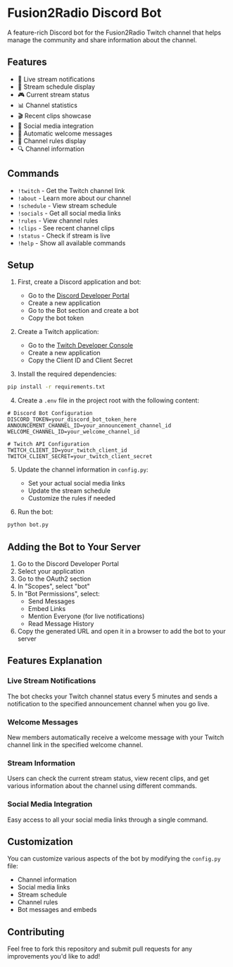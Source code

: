 # Fusion2Radio Discord Bot

A feature-rich Discord bot for the Fusion2Radio Twitch channel that helps manage the community and share information about the channel.

## Features

- 🔴 Live stream notifications
- 📅 Stream schedule display
- 🎮 Current stream status
- 📊 Channel statistics
- 🎬 Recent clips showcase
- 📱 Social media integration
- 👋 Automatic welcome messages
- 📜 Channel rules display
- 🔍 Channel information

## Commands

- `!twitch` - Get the Twitch channel link
- `!about` - Learn more about our channel
- `!schedule` - View stream schedule
- `!socials` - Get all social media links
- `!rules` - View channel rules
- `!clips` - See recent channel clips
- `!status` - Check if stream is live
- `!help` - Show all available commands

## Setup

1. First, create a Discord application and bot:
   - Go to the [Discord Developer Portal](https://discord.com/developers/applications)
   - Create a new application
   - Go to the Bot section and create a bot
   - Copy the bot token

2. Create a Twitch application:
   - Go to the [Twitch Developer Console](https://dev.twitch.tv/console)
   - Create a new application
   - Copy the Client ID and Client Secret

3. Install the required dependencies:
```bash
pip install -r requirements.txt
```

4. Create a `.env` file in the project root with the following content:
```
# Discord Bot Configuration
DISCORD_TOKEN=your_discord_bot_token_here
ANNOUNCEMENT_CHANNEL_ID=your_announcement_channel_id
WELCOME_CHANNEL_ID=your_welcome_channel_id

# Twitch API Configuration
TWITCH_CLIENT_ID=your_twitch_client_id
TWITCH_CLIENT_SECRET=your_twitch_client_secret
```

5. Update the channel information in `config.py`:
   - Set your actual social media links
   - Update the stream schedule
   - Customize the rules if needed

6. Run the bot:
```bash
python bot.py
```

## Adding the Bot to Your Server

1. Go to the Discord Developer Portal
2. Select your application
3. Go to the OAuth2 section
4. In "Scopes", select "bot"
5. In "Bot Permissions", select:
   - Send Messages
   - Embed Links
   - Mention Everyone (for live notifications)
   - Read Message History
6. Copy the generated URL and open it in a browser to add the bot to your server

## Features Explanation

### Live Stream Notifications
The bot checks your Twitch channel status every 5 minutes and sends a notification to the specified announcement channel when you go live.

### Welcome Messages
New members automatically receive a welcome message with your Twitch channel link in the specified welcome channel.

### Stream Information
Users can check the current stream status, view recent clips, and get various information about the channel using different commands.

### Social Media Integration
Easy access to all your social media links through a single command.

## Customization

You can customize various aspects of the bot by modifying the `config.py` file:
- Channel information
- Social media links
- Stream schedule
- Channel rules
- Bot messages and embeds

## Contributing

Feel free to fork this repository and submit pull requests for any improvements you'd like to add!
